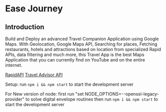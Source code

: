 # Ease Journey

## Introduction
Build and Deploy an advanced Travel Companion Application using Google Maps. With Geolocation, Google Maps API, Searching for places, Fetching restaurants, hotels and attractions based on location from specialized Rapid APIs, data filtering and much more, this Travel App is the best Maps Application that you can currently find on YouTube and on the entire internet.

[RapidAPI](https://rapidapi.com/hub?utm_source=youtube.com/JavaScriptMastery&utm_medium=DevRel&utm_campaign=DevRel)
[Travel Advisor API](https://rapidapi.com/apidojo/api/travel-advisor?utm_source=youtube.com/JavaScriptMastery&utm_medium=DevRel&utm_campaign=DevRel)

Setup: run ```npm i && npm start``` to start the development server

For New version of node:
first run "set NODE_OPTIONS=--openssl-legacy-provider" to solve digital envelope routines
then run ```npm i && npm start``` to start the development server
